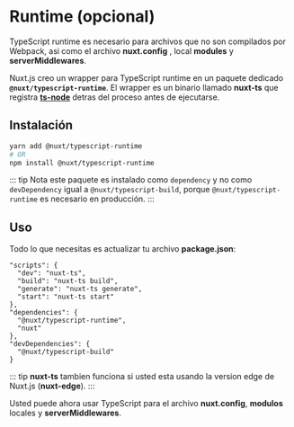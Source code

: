 
# Runtime (opcional)

TypeScript runtime es necesario para archivos que no son compilados por Webpack, asi como el archivo **nuxt.config** , local **modules** y **serverMiddlewares**.

Nuxt.js creo un wrapper para TypeScript runtime en un paquete dedicado **`@nuxt/typescript-runtime`**. El wrapper es un binario llamado **nuxt-ts** que registra [**ts-node**](https://github.com/TypeStrong/ts-node) detras del proceso antes de ejecutarse.

## Instalación

```sh
yarn add @nuxt/typescript-runtime
# OR
npm install @nuxt/typescript-runtime
```

::: tip
Nota este paquete es instalado como `dependency` y no como `devDependency` igual a `@nuxt/typescript-build`, porque `@nuxt/typescript-runtime` es necesario en producción.
:::

## Uso

Todo lo que necesitas es actualizar tu archivo **package.json**:

```json{2-5}
"scripts": {
  "dev": "nuxt-ts",
  "build": "nuxt-ts build",
  "generate": "nuxt-ts generate",
  "start": "nuxt-ts start"
},
"dependencies": {
  "@nuxt/typescript-runtime",
  "nuxt"
},
"devDependencies": {
  "@nuxt/typescript-build"
}
```

::: tip
**nuxt-ts** tambien funciona si usted esta usando la version edge de Nuxt.js (**nuxt-edge**).
:::

Usted puede ahora usar TypeScript para el archivo **nuxt.config**, **modulos** locales y **serverMiddlewares**.
